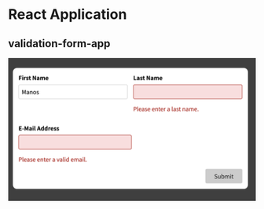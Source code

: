 # React Application

## validation-form-app

![Screenshot](./validation-form-app.png?raw=true "Optional Title")
